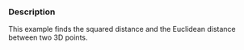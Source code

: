 ### Description
This example finds the squared distance and the Euclidean distance between two 3D points.
